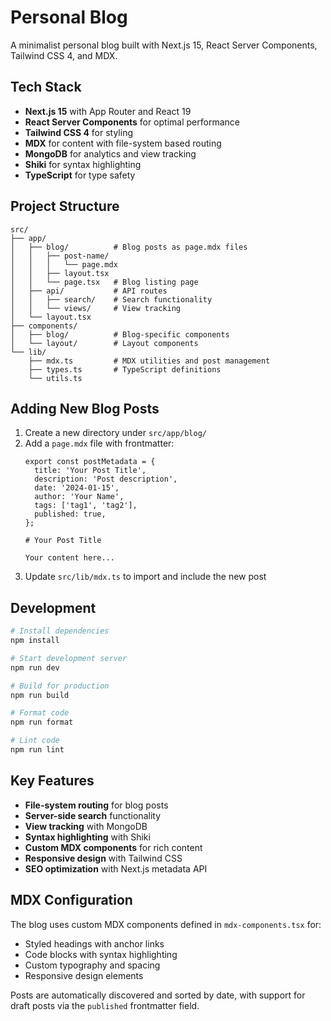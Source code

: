 # Personal Blog

A minimalist personal blog built with Next.js 15, React Server Components, Tailwind CSS 4, and MDX.

## Tech Stack

- **Next.js 15** with App Router and React 19
- **React Server Components** for optimal performance
- **Tailwind CSS 4** for styling
- **MDX** for content with file-system based routing
- **MongoDB** for analytics and view tracking
- **Shiki** for syntax highlighting
- **TypeScript** for type safety

## Project Structure

```
src/
├── app/
│   ├── blog/          # Blog posts as page.mdx files
│   │   ├── post-name/
│   │   │   └── page.mdx
│   │   ├── layout.tsx
│   │   └── page.tsx   # Blog listing page
│   ├── api/           # API routes
│   │   ├── search/    # Search functionality
│   │   └── views/     # View tracking
│   └── layout.tsx
├── components/
│   ├── blog/          # Blog-specific components
│   └── layout/        # Layout components
└── lib/
    ├── mdx.ts         # MDX utilities and post management
    ├── types.ts       # TypeScript definitions
    └── utils.ts
```

## Adding New Blog Posts

1. Create a new directory under `src/app/blog/`
2. Add a `page.mdx` file with frontmatter:
   ```mdx
   export const postMetadata = {
     title: 'Your Post Title',
     description: 'Post description',
     date: '2024-01-15',
     author: 'Your Name',
     tags: ['tag1', 'tag2'],
     published: true,
   };
   
   # Your Post Title
   
   Your content here...
   ```
3. Update `src/lib/mdx.ts` to import and include the new post

## Development

```bash
# Install dependencies
npm install

# Start development server
npm run dev

# Build for production
npm run build

# Format code
npm run format

# Lint code
npm run lint
```

## Key Features

- **File-system routing** for blog posts
- **Server-side search** functionality
- **View tracking** with MongoDB
- **Syntax highlighting** with Shiki
- **Custom MDX components** for rich content
- **Responsive design** with Tailwind CSS
- **SEO optimization** with Next.js metadata API

## MDX Configuration

The blog uses custom MDX components defined in `mdx-components.tsx` for:
- Styled headings with anchor links
- Code blocks with syntax highlighting
- Custom typography and spacing
- Responsive design elements

Posts are automatically discovered and sorted by date, with support for draft posts via the `published` frontmatter field.